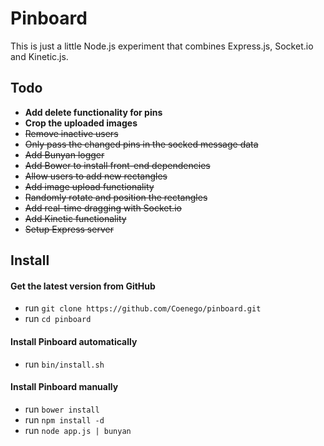 # Pinboard

This is just a little Node.js experiment that combines Express.js, Socket.io and Kinetic.js.

## Todo
- **Add delete functionality for pins**
- **Crop the uploaded images**
- ~~Remove inactive users~~
- ~~Only pass the changed pins in the socked message data~~
- ~~Add Bunyan logger~~
- ~~Add Bower to install front-end dependencies~~
- ~~Allow users to add new rectangles~~
- ~~Add image upload functionality~~
- ~~Randomly rotate and position the rectangles~~
- ~~Add real-time dragging with Socket.io~~
- ~~Add Kinetic functionality~~
- ~~Setup Express server~~

## Install

#### Get the latest version from GitHub
* run `git clone https://github.com/Coenego/pinboard.git`
* run `cd pinboard`

#### Install Pinboard automatically
* run `bin/install.sh`

#### Install Pinboard manually
* run `bower install`
* run `npm install -d`
* run `node app.js | bunyan`
